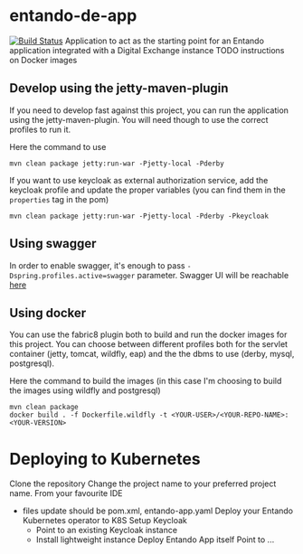 # entando-de-app
[![Build Status](https://jenkins.entandocloud.com/buildStatus/icon?job=de-entando-de-app-master)](https://jenkins.entandocloud.com/job/de-entando-de-app-master/)
Application to act as the starting point for an Entando application integrated with a Digital Exchange instance
TODO instructions on Docker images

## Develop using the jetty-maven-plugin
If you need to develop fast against this project, you can run the application using the jetty-maven-plugin.
You will need though to use the correct profiles to run it.

Here the command to use

```
mvn clean package jetty:run-war -Pjetty-local -Pderby
```

If you want to use keycloak as external authorization service, add the keycloak profile and update the proper
variables (you can find them in the `properties` tag in the pom)

```
mvn clean package jetty:run-war -Pjetty-local -Pderby -Pkeycloak
```

## Using swagger

In order to enable swagger, it's enough to pass `-Dspring.profiles.active=swagger` parameter. Swagger UI will be
reachable [here](http://localhost:8080/entando-de-app/api/swagger-ui.html)

## Using docker

You can use the fabric8 plugin both to build and run the docker images for this project. You can choose between
different profiles both for the servlet container (jetty, tomcat, wildfly, eap)
and the the dbms to use (derby, mysql, postgresql).

Here the command to build the images (in this case I'm choosing to build the images using wildfly and postgresql)

```
mvn clean package
docker build . -f Dockerfile.wildfly -t <YOUR-USER>/<YOUR-REPO-NAME>:<YOUR-VERSION>

```

# Deploying to Kubernetes
Clone the repository
Change the project name to your preferred project name. From your favourite IDE
 - files update should be pom.xml, entando-app.yaml
Deploy your Entando Kubernetes operator to K8S
Setup Keycloak
    - Point to an existing Keycloak instance
    - Install lightweight instance
Deploy Entando App itself
Point to ...       
